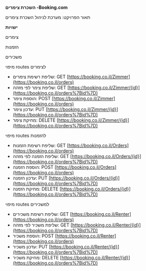 **השכרת צימרים -Booking.com**

תאור הפרויקט: מערכת לניהול השכרת צימרים


**ישויות**


צימרים


הזמנות


משכירים




מיפוי routes לצימרים
   - שליפת רשימת צימרים: 
GET [https://booking.co.il/Zimmer](https://booking.co.il/orders)  
 - שליפת צימר לפי מזהה: 
GET  [https://booking.co.il/Zimmer/{id}](https://booking.co.il/orders%7Bid%7D)  
 - הוספת צימר:
POST [https://booking.co.il/Zimmer](https://booking.co.il/orders)  
 - עדכון צימר:
PUT [https://booking.co.il/Zimmer/{id}](https://booking.co.il/orders%7Bid%7D)  
 - מחיקת צימר: 
 DELETE [https://booking.co.il/Zimmer/{id}](https://booking.co.il/orders%7Bid%7D)
 
מיפוי routes להזמנות
   - שליפת רשימת הזמנות: 
GET [https://booking.co.il/Orders](https://booking.co.il/orders)  
 - שליפת הזמנה לפי מזהה: 
GET  [https://booking.co.il/Orders/{id}](https://booking.co.il/orders%7Bid%7D)  
 - הוספת הזמנה:
POST [https://booking.co.il/Orders](https://booking.co.il/orders)  
 - עדכון הזמנה:
PUT [https://booking.co.il/Orders/{id}](https://booking.co.il/orders%7Bid%7D)  
 - מחיקת הזמנה: 
 DELETE [https://booking.co.il/Orders/{id}](https://booking.co.il/orders%7Bid%7D)

מיפוי routes למשכירים
   - שליפת רשימת משכירים: 
GET [https://booking.co.il/Renter](https://booking.co.il/orders)  
 - שליפת משכיר לפי מזהה: 
GET  [https://booking.co.il/Renter/{id}](https://booking.co.il/orders%7Bid%7D)  
 - הוספת משכיר:
POST [https://booking.co.il/Renter](https://booking.co.il/orders)  
 - עדכון משכיר:
PUT [https://booking.co.il/Renter/{id}](https://booking.co.il/orders%7Bid%7D)  
 - מחיקת משכיר: 
 DELETE [https://booking.co.il/Renter/{id}](https://booking.co.il/orders%7Bid%7D)


 
  
  

  
  

